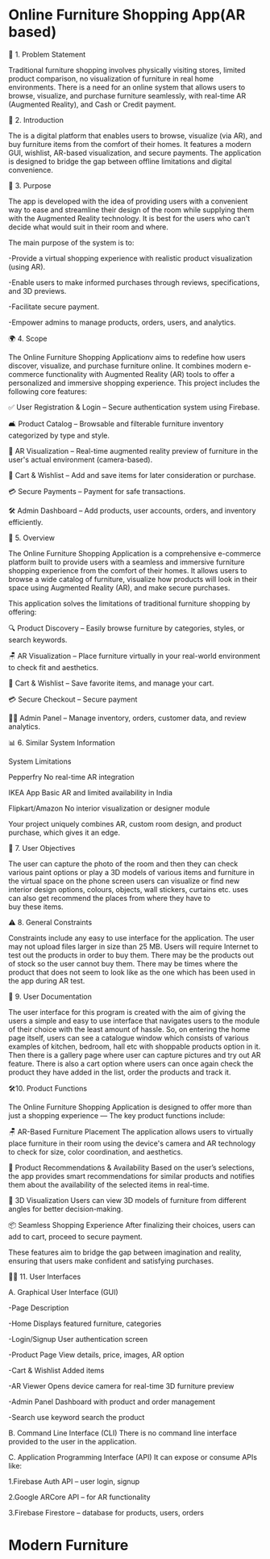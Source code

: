 # Online Furniture Shopping App(AR based)

🧩 1. Problem Statement

Traditional furniture shopping involves physically visiting stores, limited product comparison, no visualization of furniture in real home environments. There is a need for an online system that allows users to browse, visualize, and purchase furniture seamlessly, with real-time AR (Augmented Reality), and Cash or Credit payment.

📝 2. Introduction

The  is a digital platform that enables users to browse, visualize (via AR), and buy furniture items from the comfort of their homes. It features a modern GUI, wishlist, AR-based visualization, and secure payments. The application is designed to bridge the gap between offline limitations and digital convenience.

🎯 3. Purpose

The app is developed with the idea of providing users with a convenient way to ease and streamline their design of the room while supplying them with the Augmented Reality technology. It is best for the users who can't decide what would suit in their room and where.

The main purpose of the system is to:

-Provide a virtual shopping experience with realistic product visualization (using AR).

-Enable users to make informed purchases through reviews, specifications, and 3D previews.

-Facilitate secure payment.

-Empower admins to manage products, orders, users, and analytics.

🌍 4. Scope

The Online Furniture Shopping Applicationv aims to redefine how users discover, visualize, and purchase furniture online. It combines modern e-commerce functionality with Augmented Reality (AR) tools to offer a personalized and immersive shopping experience.
This project includes the following core features:


✅ User Registration & Login – Secure authentication system using Firebase.

🛋️ Product Catalog – Browsable and filterable furniture inventory categorized by type and style.

📸 AR Visualization – Real-time augmented reality preview of furniture in the user's actual environment (camera-based).

🛒 Cart & Wishlist – Add and save items for later consideration or purchase.

💳 Secure Payments –  Payment for safe transactions.

🛠️ Admin Dashboard – Add products, user accounts, orders, and inventory efficiently.

📖 5. Overview

The Online Furniture Shopping Application is a comprehensive e-commerce platform built to provide users with a seamless and immersive furniture shopping experience from the comfort of their homes. It allows users to browse a wide catalog of furniture, visualize how products will look in their space using Augmented Reality (AR), and make secure purchases.


This application solves the limitations of traditional furniture shopping by offering:

🔍 Product Discovery – Easily browse furniture by categories, styles, or search keywords.

🪑 AR Visualization – Place furniture virtually in your real-world environment to check fit and aesthetics.

🛒 Cart & Wishlist – Save favorite items, and manage your cart.

💳 Secure Checkout – Secure payment 

🧑‍💻 Admin Panel – Manage inventory, orders, customer data, and review analytics.

📊 6. Similar System Information

System	Limitations

Pepperfry	No real-time AR integration

IKEA App	Basic AR and limited availability in India

Flipkart/Amazon	No interior visualization or designer module

Your project uniquely combines AR, custom room design, and product purchase, which gives it an edge.

🎯 7. User Objectives

The user can capture the photo of the room and then they can check various paint options or play a 3D models of various items and furniture in the virtual space on the phone screen users can visualize or find new interior design options, colours, objects, wall stickers, curtains etc. uses can also get recommend the places from where they have to buy these items.

⚠️ 8. General Constraints


Constraints include any easy to use interface for the application. The user may not upload files larger in size than 25 MB. Users will require Internet to test out the products in order to buy them. There may be the products out of stock so the user cannot buy them. There may be times where the product that does not seem to look like as the one which has been used in the app during AR test.

📘 9. User Documentation

The user interface for this program is created with the aim of giving the users a simple and easy to use interface that navigates users to the module of their choice with the least amount of hassle. So, on entering the home page itself, users can see a catalogue window which consists of various examples of kitchen, bedroom, hall etc with shoppable products option in it. Then there is a gallery page where user can capture pictures and try out AR feature. There is also a cart option where users can once again check the product they have added in the list, order the products and track it.

🛠️10. Product Functions

The Online Furniture Shopping Application is designed to offer more than just a shopping experience —  The key product functions include:

🪑 AR-Based Furniture Placement
The application allows users to virtually place furniture in their room using the device's camera and AR technology to check for size, color coordination, and aesthetics.

🧠 Product Recommendations & Availability
Based on the user’s selections, the app provides smart recommendations for similar products and notifies them about the availability of the selected items in real-time.

📐 3D Visualization
Users can view 3D models of furniture from different angles for better decision-making.

📦 Seamless Shopping Experience
After finalizing their choices, users can add to cart, proceed to secure payment.

These features aim to bridge the gap between imagination and reality, ensuring that users make confident and satisfying purchases.


🧑‍💻 11. User Interfaces

A. Graphical User Interface (GUI)

-Page	Description

-Home	Displays featured furniture, categories

-Login/Signup	User authentication screen

-Product Page	View details, price, images, AR option

-Cart & Wishlist	Added items

-AR Viewer	Opens device camera for real-time 3D furniture preview

-Admin Panel	Dashboard with product and order management

-Search use keyword search the product


B. Command Line Interface (CLI)
There is no command line interface provided to the user in the application.


C. Application Programming Interface (API)
It can expose or consume APIs like:

1.Firebase Auth API – user login, signup

2.Google ARCore API – for AR functionality

3.Firebase Firestore – database for products, users, orders

# Modern Furniture

